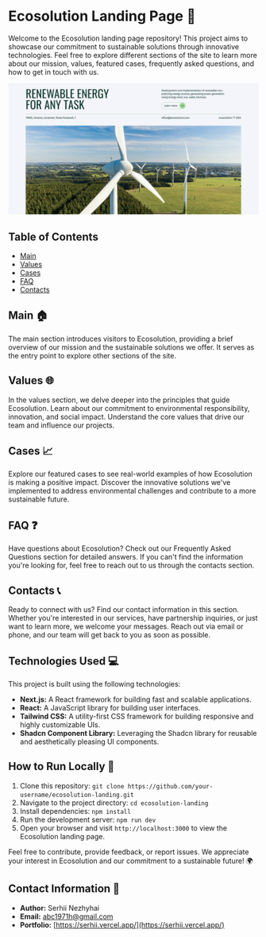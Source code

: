 # Ecosolution Landing Page 🌱

Welcome to the Ecosolution landing page repository! This project aims to showcase our commitment to sustainable solutions through innovative technologies. Feel free to explore different sections of the site to learn more about our mission, values, featured cases, frequently asked questions, and how to get in touch with us.

![Ecosolution](/public/assets/images/screenshot.jpg)

## Table of Contents

- [Main](#main)
- [Values](#values)
- [Cases](#cases)
- [FAQ](#faq)
- [Contacts](#contacts)

## Main 🏠

The main section introduces visitors to Ecosolution, providing a brief overview of our mission and the sustainable solutions we offer. It serves as the entry point to explore other sections of the site.

## Values 🌐

In the values section, we delve deeper into the principles that guide Ecosolution. Learn about our commitment to environmental responsibility, innovation, and social impact. Understand the core values that drive our team and influence our projects.

## Cases 📈

Explore our featured cases to see real-world examples of how Ecosolution is making a positive impact. Discover the innovative solutions we've implemented to address environmental challenges and contribute to a more sustainable future.

## FAQ ❓

Have questions about Ecosolution? Check out our Frequently Asked Questions section for detailed answers. If you can't find the information you're looking for, feel free to reach out to us through the contacts section.

## Contacts 📞

Ready to connect with us? Find our contact information in this section. Whether you're interested in our services, have partnership inquiries, or just want to learn more, we welcome your messages. Reach out via email or phone, and our team will get back to you as soon as possible.

## Technologies Used 💻

This project is built using the following technologies:

- **Next.js:** A React framework for building fast and scalable applications.
- **React:** A JavaScript library for building user interfaces.
- **Tailwind CSS:** A utility-first CSS framework for building responsive and highly customizable UIs.
- **Shadcn Component Library:** Leveraging the Shadcn library for reusable and aesthetically pleasing UI components.

## How to Run Locally 🚀

1. Clone this repository: `git clone https://github.com/your-username/ecosolution-landing.git`
2. Navigate to the project directory: `cd ecosolution-landing`
3. Install dependencies: `npm install`
4. Run the development server: `npm run dev`
5. Open your browser and visit `http://localhost:3000` to view the Ecosolution landing page.

Feel free to contribute, provide feedback, or report issues. We appreciate your interest in Ecosolution and our commitment to a sustainable future! 🌍

## Contact Information 📧

- **Author:** Serhii Nezhyhai
- **Email:** [abc1971h@gmail.com](mailto:abc1971h@gmail.com)
- **Portfolio:** [https://serhii.vercel.app/](https://serhii.vercel.app/)
